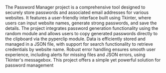 The Password Manager project is a comprehensive tool designed to securely store passwords and associated email addresses for various websites. It features a user-friendly interface built using Tkinter, where users can input website names, generate strong passwords, and save the details. The project integrates password generation functionality using the random module and allows users to copy generated passwords directly to the clipboard via the pyperclip module. Data is efficiently stored and managed in a JSON file, with support for search functionality to retrieve credentials by website name. Robust error handling ensures smooth user experience, including alerts for missing files and JSON errors, using Tkinter's messagebox. This project offers a simple yet powerful solution for password management
